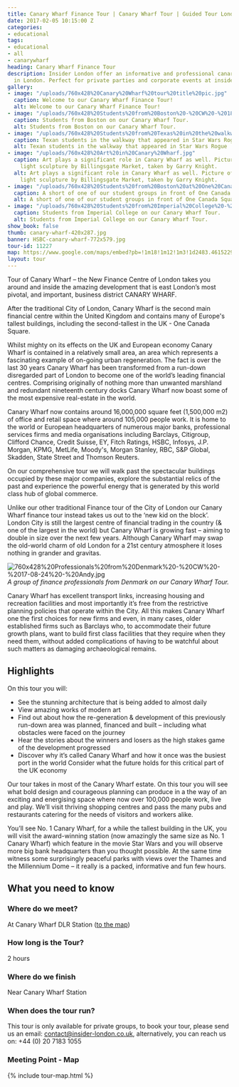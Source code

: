 ```yaml
---
title: Canary Wharf Finance Tour | Canary Wharf Tour | Guided Tour London
date: 2017-02-05 10:15:00 Z
categories:
- educational
tags:
- educational
- all
- canarywharf
heading: Canary Wharf Finance Tour
description: Insider London offer an informative and professional canary wharf tour
  in London. Perfect for private parties and corporate events at insider-london.co.uk.
gallery:
- image: "/uploads/760x428%20Canary%20Wharf%20tour%20title%20pic.jpg"
  caption: Welcome to our Canary Wharf Finance Tour!
  alt: Welcome to our Canary Wharf Finance Tour!
- image: "/uploads/760x428%20Students%20from%20Boston%20-%20CW%20-%2018-01-25%20-%20Francis.JPG"
  caption: Students from Boston on our Canary Wharf Tour.
  alt: Students from Boston on our Canary Wharf Tour.
- image: "/uploads/760x428%20Students%20from%20Texas%20in%20the%20walkway%20used%20for%20SW%20Rogue%20-%20CW%20-%2017-07-26.JPG"
  caption: Texan students in the walkway that appeared in Star Wars Rogue  One!
  alt: Texan students in the walkway that appeared in Star Wars Rogue  One!
- image: "/uploads/760x428%20Art%20in%20Canary%20Wharf.jpg"
  caption: Art plays a significant role in Canary Wharf as well. Picture of the traffic
    light sculpture by Billingsgate Market, taken by Garry Knight.
  alt: Art plays a significant role in Canary Wharf as well. Picture of the traffic
    light sculpture by Billingsgate Market, taken by Garry Knight.
- image: "/uploads/760x428%20Students%20from%20Boston%20at%20One%20Canada%20Square%20-%20CW%20-%2018-01-25%20-%20Andy.JPG"
  caption: A short of one of our student groups in front of One Canada Square.
  alt: A short of one of our student groups in front of One Canada Square.
- image: "/uploads/760x428%20Students%20from%20Imperial%20College%20-%20CW%20-%2017-07-25%20-%20Andy.JPG"
  caption: Students from Imperial College on our Canary Wharf Tour.
  alt: Students from Imperial College on our Canary Wharf Tour.
show_book: false
thumb: canary-wharf-420x287.jpg
banner: HSBC-canary-wharf-772x579.jpg
tour-id: 11227
map: https://www.google.com/maps/embed?pb=!1m18!1m12!1m3!1d2483.4615229364513!2d-0.023061684445140913!3d51.50474831871841!2m3!1f0!2f0!3f0!3m2!1i1024!2i768!4f13.1!3m3!1m2!1s0x487602b7814a1599%3A0xc14ad850c6d1b813!2sCanary+Wharf!5e0!3m2!1sde!2suk!4v1518621456095
layout: tour
---
```


Tour of Canary Wharf – the New Finance Centre of London takes you around and inside the amazing development that is east London’s most pivotal, and important, business district CANARY WHARF.

After the traditional City of London, Canary Wharf is the second main financial centre within the United Kingdom and contains many of Europe's tallest buildings, including the second-tallest in the UK - One Canada Square.

Whilst mighty on its effects on the UK and European economy Canary Wharf is contained in a relatively small area, an area which represents a fascinating example of on-going urban regeneration. The fact is over the last 30 years Canary Wharf has been transformed from a run-down disregarded part of London to become one of the world’s leading financial centres. Comprising originally of nothing more than unwanted marshland and redundant nineteenth century docks Canary Wharf now boast some of the most expensive real-estate in the world.

Canary Wharf now contains around 16,000,000 square feet (1,500,000 m2) of office and retail space where around 105,000 people work. It is home to the world or European headquarters of numerous major banks, professional services firms and media organisations including Barclays, Citigroup, Clifford Chance, Credit Suisse, EY, Fitch Ratings, HSBC, Infosys, J.P. Morgan, KPMG, MetLife, Moody's, Morgan Stanley, RBC, S&P Global, Skadden, State Street and Thomson Reuters.

On our comprehensive tour we will walk past the spectacular buildings occupied by these major companies, explore the substantial relics of the past and experience the powerful energy that is generated by this world class hub of global commerce.

Unlike our other traditional Finance tour of the City of London our Canary Wharf finance tour instead takes us out to the ‘new kid on the block’. London City is still the largest centre of financial trading in the country (& one of the largest in the world) but Canary Wharf is growing fast – aiming to double in size over the next few years. Although Canary Wharf may swap the old-world charm of old London for a 21st century atmosphere it loses nothing in grander and gravitas.

![760x428%20Professionals%20from%20Denmark%20-%20CW%20-%2017-08-24%20-%20Andy.jpg](/uploads/760x428%20Professionals%20from%20Denmark%20-%20CW%20-%2017-08-24%20-%20Andy.jpg)
*A group of finance professionals from Denmark on our Canary Wharf Tour.*

Canary Wharf has excellent transport links, increasing housing and recreation facilities and most importantly it’s free from the restrictive planning policies that operate within the City. All this makes Canary Wharf one the first choices for new firms and even, in many cases, older established firms such as Barclays who, to accommodate their future growth plans, want to build first class facilities that they require when they need them, without added complications of having to be watchful about such matters as damaging archaeological remains.

## Highlights

On this tour you will:

- See the stunning architecture that is being added to almost daily
- View amazing works of modern art
- Find out about how the re-generation & development  of this previously run-down area was planned, financed and built – including what obstacles were faced on the journey
- Hear the stories about the winners and losers as the high stakes game of the development  progressed
- Discover why it’s called Canary Wharf and how it once was the busiest port in the world
Consider what the future holds for this critical part of the UK economy

Our tour takes in most of the Canary Wharf estate. On this tour you will see what bold design and courageous planning can produce in a the way of an exciting and energising space where now over 100,000 people work, live and play. We’ll visit thriving shopping centres and pass the many pubs and restaurants catering for the needs of visitors and workers alike.

You’ll see No. 1 Canary Wharf, for a while the tallest building in the UK, you will visit the award-winning station (now amazingly the same size as No. 1 Canary Wharf) which feature in the movie Star Wars and you will observe more big bank headquarters than you thought possible. At the same time witness some surprisingly peaceful parks with views over the Thames and the Millennium Dome – it really is a packed, informative and fun few hours.

## What you need to know

### Where do we meet?

At Canary Wharf DLR Station ([to the map](#map))

### How long is the Tour?

2 hours

### Where do we finish

Near Canary Wharf Station

### When does the tour run?

This tour is only available for private groups, to book your tour, please send us an email: <a href="mailto:contact@insider-london.co.uk">contact@insider-london.co.uk</a>, alternatively, you can reach us on: +44 (0) 20 7183 1055

<h3 id="map">Meeting Point - Map</h3>
{% include tour-map.html %}